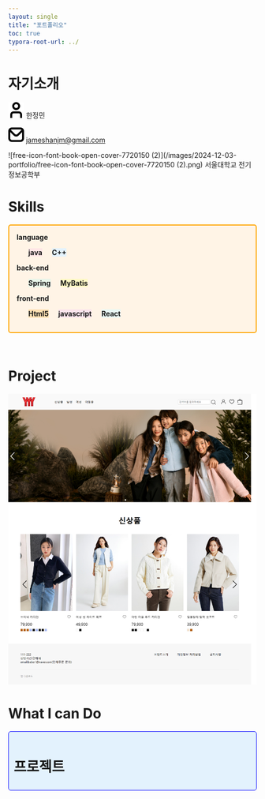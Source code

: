 ```yaml
---
layout: single
title: "포트폴리오"
toc: true
typora-root-url: ../
---
```


# 자기소개



![free-icon-font-user-3917546](/images/2021-12-02-portfolio/free-icon-font-user-3917546.png)  한정민

![free-icon-font-envelope-3916632](/images/2024-12-03-portfolio/free-icon-font-envelope-3916632.png)  jameshanjm@gmail.com

![free-icon-font-book-open-cover-7720150 (2)](/images/2024-12-03-portfolio/free-icon-font-book-open-cover-7720150 (2).png)  서울대학교 전기정보공학부



# Skills
<div style="border: 2px solid orange; padding: 15px; border-radius: 5px; background-color: #FFF4E6;">
  <div>
      <b>language</b>
    </div>
    <ul>
        <li style="background-color: #ffe6e6; display: inline-block;"><b>java</b></li>
        &nbsp;&nbsp;&nbsp;
        <li style="background-color: #E3F2FD; display: inline-block;"><b>C++</b></li>
    </ul>
    <div>
        <b>back-end</b>
    </div>
    <ul>
        <li style="background-color: #E8F5E9; display: inline-block;"><b>Spring</b></li>
        &nbsp;&nbsp;&nbsp;
        <li style="background-color: #FFF9C4; display: inline-block;"><b>MyBatis</b></li>
    </ul>
    <div>
        <b>front-end</b>
    </div>
    <ul>
        <li style="background-color: #FFE0B2; display: inline-block;"><b>Html5</b></li>
        &nbsp;&nbsp;&nbsp;
        <li style="background-color: #FCE4EC; display: inline-block;"><b>javascript</b></li>
        &nbsp;&nbsp;&nbsp;
        <li style="background-color: #E8F8F5; display: inline-block;"><b>React</b></li>
    </ul>
</div>

​     

 

# Project



[![prpoject](/images/2021-12-02-portfolio/prpoject.png)](https://github.com/Hans975/team_project2)



# What I can Do

<div style='border: 1px solid blue; padding: 10px; border-radius: 5px; background-color: #E3F2FD; mad-width:300px'>
    <h1>
        <b>프로젝트</b>
    </h1>
    
</div>

